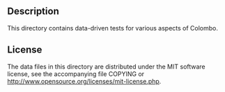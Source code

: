 Description
------------

This directory contains data-driven tests for various aspects of Colombo.

License
--------

The data files in this directory are distributed under the MIT software
license, see the accompanying file COPYING or
http://www.opensource.org/licenses/mit-license.php.

